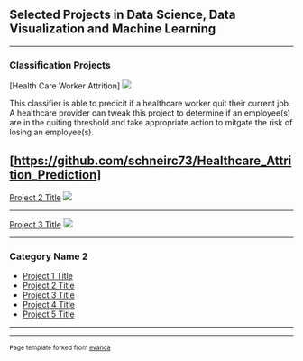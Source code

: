 ## Selected Projects in Data Science, Data Visualization and Machine Learning

---

### Classification Projects 

[Health Care Worker Attrition]
<img src="images/dummy_thumbnail.jpg?raw=true"/>

This classifier is able to predicit if a healthcare worker quit their current job.  A healthcare provider can tweak this project to determine if an employee(s) are in the quiting threshold and take appropriate action to mitgate the risk of losing an employee(s).

[https://github.com/schneirc73/Healthcare_Attrition_Prediction]
---
[Project 2 Title](/pdf/sample_presentation.pdf)
<img src="images/dummy_thumbnail.jpg?raw=true"/>

---
[Project 3 Title](http://example.com/)
<img src="images/dummy_thumbnail.jpg?raw=true"/>

---

### Category Name 2

- [Project 1 Title](http://example.com/)
- [Project 2 Title](http://example.com/)
- [Project 3 Title](http://example.com/)
- [Project 4 Title](http://example.com/)
- [Project 5 Title](http://example.com/)

---




---
<p style="font-size:11px">Page template forked from <a href="https://github.com/evanca/quick-portfolio">evanca</a></p>
<!-- Remove above link if you don't want to attibute -->
